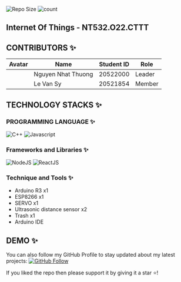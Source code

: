 ![Repo Size](https://img.shields.io/github/repo-size/ngnhthuong/Smart_Trash_IOT) 
![count](https://img.shields.io/github/languages/count/ngnhthuong/Smart_Trash_IOT) 

## Internet Of Things - NT532.O22.CTTT
<p align="middle">
  
## CONTRIBUTORS ✨

| Avatar                | Name                 | Student ID| Role       |
|-----------------------|----------------------|-----------|-----------|
||Nguyen Nhat Thuong |20522000|Leader|
||Le Van Sy |20521854|Member|


## TECHNOLOGY STACKS ✨

### PROGRAMMING LANGUAGE ✨
![C++](https://img.shields.io/badge/Language-C++-blue) 
![Javascript](https://img.shields.io/badge/Language-Javascript-yellow)
### Frameworks and Libraries ✨
![NodeJS](https://img.shields.io/badge/Language-NodeJS-green)
![ReactJS](https://img.shields.io/badge/Language-ReactJS-pink)
### Technique and Tools ✨
  - Arduino R3 x1 
  - ESP8266 x1
  - SERVO x1
  - Ultrasonic distance sensor x2
  - Trash x1
  - Arduino IDE 
## DEMO ✨

You can also follow my GitHub Profile to stay updated about my latest projects: [![GitHub Follow](https://img.shields.io/badge/Connect-IronCoder-blue.svg?logo=Github&longCache=true&style=social&label=Follow)](https://github.com/ngnhthuong)

If you liked the repo then please support it by giving it a star ⭐!
